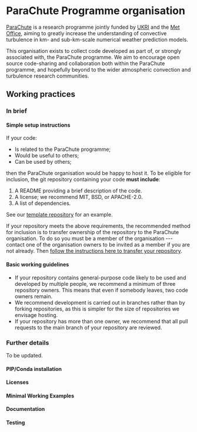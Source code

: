 # ParaChute Programme organisation
[ParaChute](https://www.metoffice.gov.uk/research/approach/collaboration/parachute) is a research programme jointly funded by [UKRI](https://www.ukri.org/) and the [Met Office](https://www.metoffice.gov.uk/), aiming to greatly increase the understanding of convective turbulence in km- and sub-km-scale numerical weather prediction models.  

This organisation exists to collect code developed as part of, or strongly associated with, the ParaChute programme.  We aim to encourage open source code-sharing and collaboration both within the ParaChute programme, and hopefully beyond to the wider atmospheric convection and turbulence research communities.

## Working practices
### In brief
#### Simple setup instructions
If your code:

 - Is related to the ParaChute programme;
 - Would be useful to others;
 - Can be used by others;
   
then the ParaChute organisation would be happy to host it.  To be eligible for inclusion, the git repository containing your code **must include**:

1. A README providing a brief description of the code.
2. A license; we recommend MIT, BSD, or APACHE-2.0.
3. A list of dependencies.

See our [template repository]() for an example.

If your repository meets the above requirements, the recommended method for inclusion is to transfer ownership of the repository to the ParaChute organisation.  To do so you must be a member of the organisation --- contact one of the organisation owners to be invited as a member if you are not already.  Then [follow the instructions here to transfer your repository](https://docs.github.com/en/repositories/creating-and-managing-repositories/transferring-a-repository#transferring-a-repository-owned-by-your-personal-account).

#### Basic working guidelines
 - If your repository contains general-purpose code likely to be used and developed by multiple people, we recommend a minimum of three repository owners.  This means that even if somebody leaves, two code owners remain.
 - We recommend development is carried out in branches rather than by forking repositories, as this is simpler for the size of repositories we envisage hosting.
 - If your repository has more than one owner, we recommend that all pull requests to the main branch of your repository are reviewed.

### Further details
To be updated.
#### PIP/Conda installation
#### Licenses
#### Minimal Working Examples
#### Documentation
#### Testing
